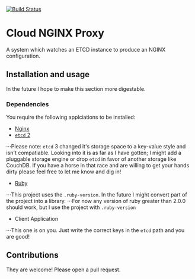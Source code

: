 [![Build Status](https://travis-ci.org/meschbach/cloud-nginx-proxy.svg?branch=master)](https://travis-ci.org/meschbach/cloud-nginx-proxy)

# Cloud NGINX Proxy

A system which watches an ETCD instance to produce an NGINX configuration.

## Installation and usage
In the future I hope to make this section more digestable.

### Dependencies
You require the following applciations to be installed:
* [Nginx](http://nginx.org/)
* [`etcd` 2](https://github.com/coreos/etcd/releases/tag/v2.3.7)

⋅⋅⋅Please note: `etcd` 3 changed it's storage space to a key-value style and isn't compatiable.  Looking into it is as far as I have gotten; I might add a pluggable storage engine or drop `etcd` in favor of another storage like CouchDB.  If you have a horse in that race and are willing to get your hands dirty please feel free to let me know and dig in!

* [Ruby](https://www.ruby-lang.org/en/)

⋅⋅⋅This project uses the `.ruby-version`.  In the future I might convert part of the project into a library.
⋅⋅⋅For now any version of ruby greater than 2.0.0 should work, but I use the project with `.ruby-version`

* Client Application

⋅⋅⋅This one is on you.  Just write the correct keys in the `etcd` path and you are good!

## Contributions

They are welcome!  Please open a pull request.

